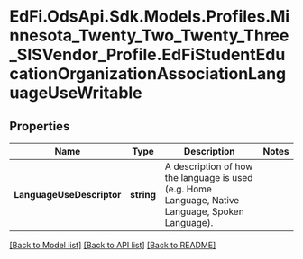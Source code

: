 # EdFi.OdsApi.Sdk.Models.Profiles.Minnesota_Twenty_Two_Twenty_Three_SISVendor_Profile.EdFiStudentEducationOrganizationAssociationLanguageUseWritable
## Properties

Name | Type | Description | Notes
------------ | ------------- | ------------- | -------------
**LanguageUseDescriptor** | **string** | A description of how the language is used (e.g. Home Language, Native Language, Spoken Language). | 

[[Back to Model list]](../README.md#documentation-for-models) [[Back to API list]](../README.md#documentation-for-api-endpoints) [[Back to README]](../README.md)

